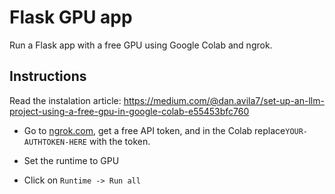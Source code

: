 # Flask GPU app

Run a Flask app with a free GPU using Google Colab and ngrok.

## Instructions

Read the instalation article: https://medium.com/@dan.avila7/set-up-an-llm-project-using-a-free-gpu-in-google-colab-e55453bfc760

- Go to [ngrok.com](ngrok.com), get a free API token, and in the Colab replace`YOUR-AUTHTOKEN-HERE` with the token.

- Set the runtime to GPU

- Click on `Runtime -> Run all`